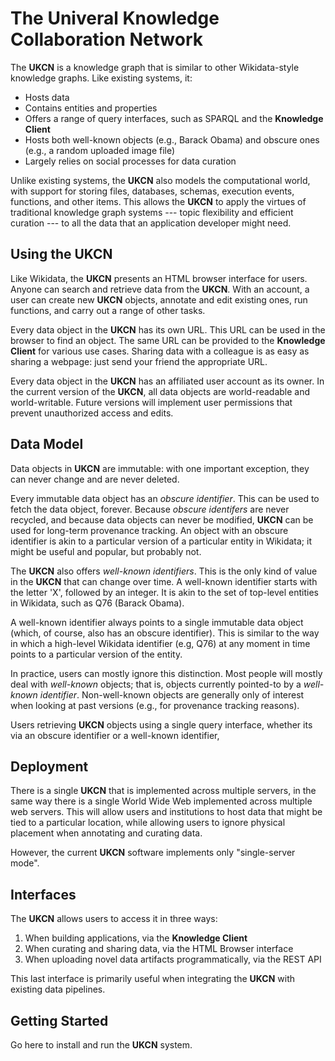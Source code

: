 # The Univeral Knowledge Collaboration Network

The __UKCN__ is a knowledge graph that is similar to other Wikidata-style knowledge graphs. Like existing systems, it:
- Hosts data
- Contains entities and properties
- Offers a range of query interfaces, such as SPARQL and the __Knowledge Client__
- Hosts both well-known objects (e.g., Barack Obama) and obscure ones (e.g., a random uploaded image file)
- Largely relies on social processes for data curation

Unlike existing systems, the __UKCN__ also models the computational world, with support for storing files, databases, schemas, execution events, functions, and other items. This allows the __UKCN__ to apply the virtues of traditional knowledge graph systems --- topic flexibility and efficient curation --- to all the data that an application developer might need.

## Using the UKCN
Like Wikidata, the __UKCN__ presents an HTML browser interface for users.  Anyone can search and retrieve data from the __UKCN__.  With an account, a user can create new __UKCN__ objects, annotate and edit existing ones, run functions, and carry out a range of other tasks.

Every data object in the __UKCN__ has its own URL. This URL can be used in the browser to find an object. The same URL can be provided to the __Knowledge Client__ for various use cases.  Sharing data with a colleague is as easy as sharing a webpage: just send your friend the appropriate URL.

Every data object in the __UKCN__ has an affiliated user account as its owner. In the current version of the __UKCN__, all data objects are world-readable and world-writable. Future versions will implement user permissions that prevent unauthorized access and edits.

## Data Model
Data objects in __UKCN__ are immutable: with one important exception, they can never change and are never deleted.

Every immutable data object has an *obscure identifier*. This can be used to fetch the data object, forever. Because *obscure identifers* are never recycled, and because data objects can never be modified, __UKCN__ can be used for long-term provenance tracking.  An object with an obscure identifier is akin to a particular version of a particular entity in Wikidata; it might be useful and popular, but probably not.

The __UKCN__ also offers *well-known identifiers*. This is the only kind of value in the __UKCN__ that can change over time.  A well-known identifier starts with the letter 'X', followed by an integer.  It is akin to the set of top-level entities in Wikidata, such as Q76 (Barack Obama).

A well-known identifier always points to a single immutable data object (which, of course, also has an obscure identifier).  This is similar to the way in which a high-level Wikidata identifier (e.g, Q76) at any moment in time points to a particular version of the entity.

In practice, users can mostly ignore this distinction. Most people will mostly deal with *well-known* objects; that is, objects currently pointed-to by a *well-known identifier*.  Non-well-known objects are generally only of interest when looking at past versions (e.g., for provenance tracking reasons).

Users retrieving __UKCN__ objects using a single query interface, whether its via an obscure identifier or a well-known identifier, 

## Deployment
There is a single __UKCN__ that is implemented across multiple servers, in the same way there is a single World Wide Web implemented across multiple web servers.  This will allow users and institutions to host data that might be tied to a particular location, while allowing users to ignore physical placement when annotating and curating data.

However, the current __UKCN__ software implements only "single-server mode".

## Interfaces
The __UKCN__ allows users to access it in three ways:
1. When building applications, via the __Knowledge Client__
2. When curating and sharing data, via the HTML Browser interface
3. When uploading novel data artifacts programmatically, via the REST API

This last interface is primarily useful when integrating the __UKCN__ with existing data pipelines.

## Getting Started
Go here to install and run the __UKCN__ system.







<!--

# Obsolete Text
## Permissions

Values do not have access control. They simply exist. In most cases,
the best way to keep a value secret from someone is to not share it
with that person.

But in many cases scoped sharing would be useful. For example, people
inside an organization want to be able to share data internally, but
not with external people or with an external central service.

It is therefore possible to run a __private KGPL sharing service__.
This service is not visible to all users in the universe. Controlling
access to this service is outside the scope of KGPL.  Just treat the
private KGPL service like an intranet URL.

A single value might have a lineage tree that refers to several KGPL
sharing services. Consider a company that publishes a `profits` value,
based on substantial amounts of internal data. The profits quantity,
and its method of computation, should be public but the raw data
should be private. In this case, external users of the value would be
able to observe its lineage up to the point where it relied on private
data.

In some cases, organizations might want to publicly share
previously-secret values.  Or they might want to temporarily share
private data with an external governmental organization.  In all of
these cases, the `id` field stays stable.  Sharing this private data
entails simply re-registering the entire lineage chain with an
external service.

Because values can never change, sharing a value with another service
is always safe to do, with no version control problems.  A service can
simply union its current set of known values with all the values it
ever hears about.

-->

